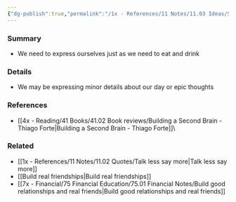 ```yaml
---
{"dg-publish":true,"permalink":"/1x - References/11 Notes/11.03 Ideas/Self-expression is a vital human need/","title":"Self-expression is a vital human need","noteIcon":""}
---
```



### Summary
- We need to express ourselves just as we need to eat and drink

### Details
- We may be expressing minor details about our day or epic thoughts

### References
- [[4x - Reading/41 Books/41.02 Book reviews/Building a Second Brain - Thiago Forte\|Building a Second Brain - Thiago Forte]]\

### Related
- [[1x - References/11 Notes/11.02 Quotes/Talk less say more\|Talk less say more]]
- [[Build real friendships\|Build real friendships]]
- [[7x - Financial/75 Financial Education/75.01 Financial Notes/Build good relationships and real friends\|Build good relationships and real friends]]